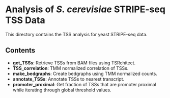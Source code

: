 # Analysis of *S. cerevisiae* STRIPE-seq TSS Data

This directory contains the TSS analysis for yeast STRIPE-seq data.

## Contents

- **get_TSSs**: Retrieve TSSs from BAM files using TSRchitect.
- **TSS_correlation**: TMM normalized correlation of TSSs.
- **make_bedgraphs**: Create bedgraphs using TMM normalized counts.
- **annotate_TSSs**: Annotate TSSs to nearest transcript.
- **promoter_proximal**: Get fraction of TSSs that are promoter proximal while iterating through global threshold values.
